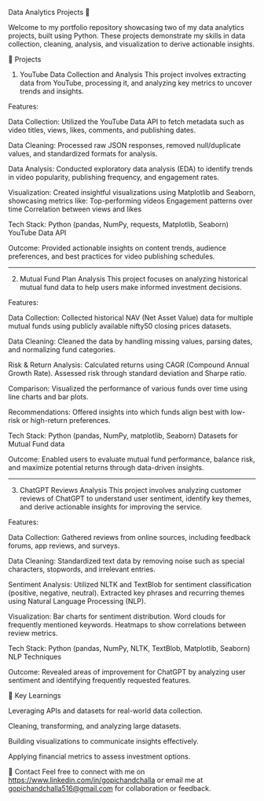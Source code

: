 Data Analytics Projects 🚀

Welcome to my portfolio repository showcasing two of my data analytics projects, built using Python. These projects demonstrate my skills in data collection, cleaning, analysis, and visualization to derive actionable insights.

📂 Projects

1. YouTube Data Collection and Analysis
This project involves extracting data from YouTube, processing it, and analyzing key metrics to uncover trends and insights.

Features:

Data Collection:
Utilized the YouTube Data API to fetch metadata such as video titles, views, likes, comments, and publishing dates.

Data Cleaning:
Processed raw JSON responses, removed null/duplicate values, and standardized formats for analysis.

Data Analysis:
Conducted exploratory data analysis (EDA) to identify trends in video popularity, publishing frequency, and engagement rates.

Visualization:
Created insightful visualizations using Matplotlib and Seaborn, showcasing metrics like:
Top-performing videos
Engagement patterns over time
Correlation between views and likes

Tech Stack:
Python (pandas, NumPy, requests, Matplotlib, Seaborn)
YouTube Data API

Outcome:
Provided actionable insights on content trends, audience preferences, and best practices for video publishing schedules.

------------------------------------------------------------------------------------------------------------------------------

2. Mutual Fund Plan Analysis
This project focuses on analyzing historical mutual fund data to help users make informed investment decisions.

Features:

Data Collection:
Collected historical NAV (Net Asset Value) data for multiple mutual funds using publicly available nifty50 closing prices datasets.

Data Cleaning:
Cleaned the data by handling missing values, parsing dates, and normalizing fund categories.

Risk & Return Analysis:
Calculated returns using CAGR (Compound Annual Growth Rate).
Assessed risk through standard deviation and Sharpe ratio.

Comparison:
Visualized the performance of various funds over time using line charts and bar plots.

Recommendations:
Offered insights into which funds align best with low-risk or high-return preferences.

Tech Stack:
Python (pandas, NumPy, matplotlib, Seaborn)
Datasets for Mutual Fund data

Outcome:
Enabled users to evaluate mutual fund performance, balance risk, and maximize potential returns through data-driven insights.

-------------------------------------------------------------------------------------------------------------------

3. ChatGPT Reviews Analysis
This project involves analyzing customer reviews of ChatGPT to understand user sentiment, identify key themes, and derive actionable insights for improving the service.

Features:

Data Collection:
Gathered reviews from online sources, including feedback forums, app reviews, and surveys.

Data Cleaning:
Standardized text data by removing noise such as special characters, stopwords, and irrelevant entries.

Sentiment Analysis:
Utilized NLTK and TextBlob for sentiment classification (positive, negative, neutral).
Extracted key phrases and recurring themes using Natural Language Processing (NLP).

Visualization:
Bar charts for sentiment distribution.
Word clouds for frequently mentioned keywords.
Heatmaps to show correlations between review metrics.

Tech Stack:
Python (pandas, NumPy, NLTK, TextBlob, Matplotlib, Seaborn)
NLP Techniques

Outcome:
Revealed areas of improvement for ChatGPT by analyzing user sentiment and identifying frequently requested features.

🎯 Key Learnings

Leveraging APIs and datasets for real-world data collection.

Cleaning, transforming, and analyzing large datasets.

Building visualizations to communicate insights effectively.

Applying financial metrics to assess investment options.


📩 Contact
Feel free to connect with me on https://www.linkedin.com/in/gopichandchalla or email me at gopichandchalla516@gmail.com for collaboration or feedback.


